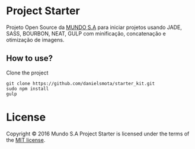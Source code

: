 # Project Starter
Projeto Open Source da [MUNDO S.A](http://mundosa.com.br/) para iniciar projetos usando JADE, SASS, BOURBON, NEAT, GULP com minificação, concatenação e otimização de imagens.

## How to use?

Clone the project

```
git clone https://github.com/danielsmota/starter_kit.git
sudo npm install
gulp
```

# License

Copyright © 2016 Mundo S.A 
Project Starter is licensed under the terms of the [MIT license](https://opensource.org/licenses/MIT).